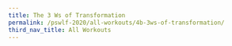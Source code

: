 ```yaml
---
title: The 3 Ws of Transformation
permalink: /pswlf-2020/all-workouts/4b-3ws-of-transformation/
third_nav_title: All Workouts
---
```

